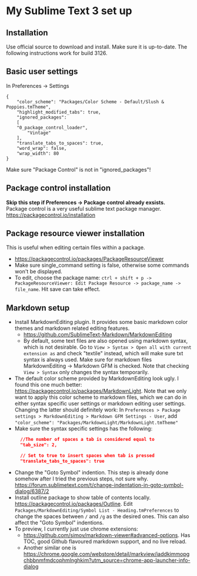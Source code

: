 # My Sublime Text 3 set up

## Installation
Use official source to download and install. Make sure it is up-to-date. The following instructions work for build 3126.

## Basic user settings
In Preferences -> Settings
```
{
	"color_scheme": "Packages/Color Scheme - Default/Slush & Poppies.tmTheme",
	"highlight_modified_tabs": true,
	"ignored_packages":
	[
    "0_package_control_loader",
		"Vintage"
	],
	"translate_tabs_to_spaces": true,
	"word_wrap": false,
	"wrap_width": 80
}
```
Make sure "Package Control" is not in "ignored_packages"!

## Package control installation
**Skip this step if Preferences -> Package control already exsists.**  
Package control is a very useful sublime text package manager.  
https://packagecontrol.io/installation

## Package resource viewer installation
This is useful when editing certain files within a package.
* https://packagecontrol.io/packages/PackageResourceViewer
* Make sure single_command setting is false, otherwise some commands won't be displayed.
* To edit, choose the package name: `ctrl + shift + p -> PackageResourceViewer: Edit Package Resource -> package_name -> file_name`. Hit save can take effect.


## Markdown setup
* Install MarkdownEditing plugin. It provides some basic markdown color themes and markdown related editing features.
  + https://github.com/SublimeText-Markdown/MarkdownEditing
  + By default, some text files are also opened using markdown syntax, which is not desirable. Go to `View > Syntax > Open all with current extension as` and check "textile" instead, which will make sure txt syntax is always used. Make sure for markdown files MarkdownEditing -> Markdown GFM is checked. Note that checking `View > Syntax` only changes the syntax temporarily.
* The default color scheme provided by MarkdownEditing look ugly. I found this one much better: https://packagecontrol.io/packages/MarkdownLight. Note that we only want to apply this color scheme to markdown files, which we can do in either syntax specific user settings or markdown editing user settings. Changing the latter should definitely work: In `Preferences > Package settings > MarkdownEditing > Markdown GFM Settings - User`, add `"color_scheme": "Packages/MarkdownLight/MarkdownLight.tmTheme"`
* Make sure the syntax specific settings has the following: 
  ```json
    //The number of spaces a tab is considered equal to
    "tab_size": 2,

    // Set to true to insert spaces when tab is pressed
    "translate_tabs_to_spaces": true
  ```
* Change the "Goto Symbol" indention. This step is already done somehow after I tried the previous steps, not sure why. https://forum.sublimetext.com/t/change-indentation-in-goto-symbol-dialog/6387/2 
* Install outline package to show table of contents locally. https://packagecontrol.io/packages/Outline. Edit `Packages/MarkdownEditing/Symbol List - Heading.tmPreferences` to change the spaces between `/` and `/g` as the desired ones. This can also affect the "Goto Symbol" indentions.
* To preview, I currently just use chrome extensions:
  - https://github.com/simov/markdown-viewer#advanced-options. Has TOC, good Github flavoured markdown support, and no live reload.
  - Another similar one is https://chrome.google.com/webstore/detail/markview/iaddkimmopgchbbnmfmdcophmlnghkim?utm_source=chrome-app-launcher-info-dialog
